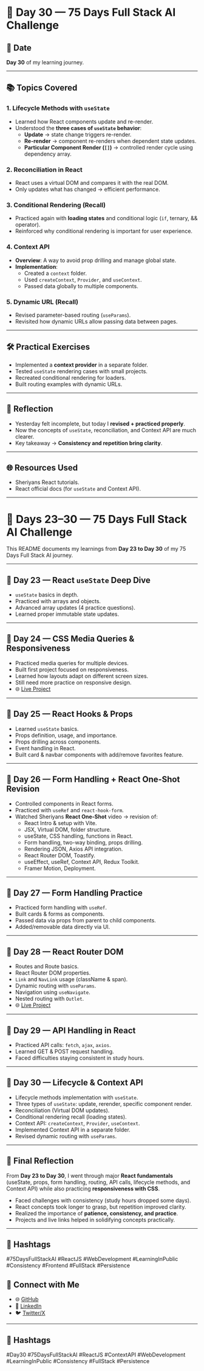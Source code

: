 # 🚀 Day 30 — 75 Days Full Stack AI Challenge  

## 📅 Date  
**Day 30** of my learning journey.  

---

## 📚 Topics Covered  

### 1. Lifecycle Methods with `useState`  
- Learned how React components update and re-render.  
- Understood the **three cases of `useState` behavior**:  
  - **Update** → state change triggers re-render.  
  - **Re-render** → component re-renders when dependent state updates.  
  - **Particular Component Render (`[]`)** → controlled render cycle using dependency array.  

### 2. Reconciliation in React  
- React uses a virtual DOM and compares it with the real DOM.  
- Only updates what has changed → efficient performance.  

### 3. Conditional Rendering (Recall)  
- Practiced again with **loading states** and conditional logic (`if`, ternary, && operator).  
- Reinforced why conditional rendering is important for user experience.  

### 4. Context API  
- **Overview**: A way to avoid prop drilling and manage global state.  
- **Implementation**:  
  - Created a `context` folder.  
  - Used `createContext`, `Provider`, and `useContext`.  
  - Passed data globally to multiple components.  

### 5. Dynamic URL (Recall)  
- Revised parameter-based routing (`useParams`).  
- Revisited how dynamic URLs allow passing data between pages.  

---

## 🛠️ Practical Exercises  
- Implemented a **context provider** in a separate folder.  
- Tested `useState` rendering cases with small projects.  
- Recreated conditional rendering for loaders.  
- Built routing examples with dynamic URLs.  

---

## 🎯 Reflection  
- Yesterday felt incomplete, but today I **revised + practiced properly**.  
- Now the concepts of `useState`, reconciliation, and Context API are much clearer.  
- Key takeaway → **Consistency and repetition bring clarity**.  

---

## 🌐 Resources Used  
- Sheriyans React tutorials.  
- React official docs (for `useState` and Context API).  

---

# 🚀 Days 23–30 — 75 Days Full Stack AI Challenge  

This README documents my learnings from **Day 23 to Day 30** of my 75 Days Full Stack AI journey.  

---

## 📅 Day 23 — React `useState` Deep Dive  
- `useState` basics in depth.  
- Practiced with arrays and objects.  
- Advanced array updates (4 practice questions).  
- Learned proper immutable state updates.  

---

## 📅 Day 24 — CSS Media Queries & Responsiveness  
- Practiced media queries for multiple devices.  
- Built first project focused on responsiveness.  
- Learned how layouts adapt on different screen sizes.  
- Still need more practice on responsive design.  
- 🌐 [Live Project](https://maheshkrsaw.github.io/75DaysOfFullStack/24_responsiveness-with-project/)  

---

## 📅 Day 25 — React Hooks & Props  
- Learned `useState` basics.  
- Props definition, usage, and importance.  
- Props drilling across components.  
- Event handling in React.  
- Built card & navbar components with add/remove favorites feature.  

---

## 📅 Day 26 — Form Handling + React One-Shot Revision  
- Controlled components in React forms.  
- Practiced with `useRef` and `react-hook-form`.  
- Watched Sheriyans **React One-Shot** video → revision of:  
  - React Intro & setup with Vite.  
  - JSX, Virtual DOM, folder structure.  
  - useState, CSS handling, functions in React.  
  - Form handling, two-way binding, props drilling.  
  - Rendering JSON, Axios API integration.  
  - React Router DOM, Toastify.  
  - useEffect, useRef, Context API, Redux Toolkit.  
  - Framer Motion, Deployment.  

---

## 📅 Day 27 — Form Handling Practice  
- Practiced form handling with `useRef`.  
- Built cards & forms as components.  
- Passed data via props from parent to child components.  
- Added/removable data directly via UI.  

---

## 📅 Day 28 — React Router DOM  
- Routes and Route basics.  
- React Router DOM properties.  
- `Link` and `NavLink` usage (className & span).  
- Dynamic routing with `useParams`.  
- Navigation using `useNavigate`.  
- Nested routing with `Outlet`.  
- 🌐 [Live Project](https://75-days-of-full-stack-rvch.vercel.app/)  

---

## 📅 Day 29 — API Handling in React  
- Practiced API calls: `fetch`, `ajax`, `axios`.  
- Learned GET & POST request handling.  
- Faced difficulties staying consistent in study hours.  

---

## 📅 Day 30 — Lifecycle & Context API  
- Lifecycle methods implementation with `useState`.  
- Three types of `useState`: update, rerender, specific component render.  
- Reconciliation (Virtual DOM updates).  
- Conditional rendering recall (loading states).  
- Context API: `createContext`, `Provider`, `useContext`.  
- Implemented Context API in a separate folder.  
- Revised dynamic routing with `useParams`.  

---

## 🎯 Final Reflection  
From **Day 23 to Day 30**, I went through major **React fundamentals** (useState, props, form handling, routing, API calls, lifecycle methods, and Context API) while also practicing **responsiveness with CSS**.  

- Faced challenges with consistency (study hours dropped some days).  
- React concepts took longer to grasp, but repetition improved clarity.  
- Realized the importance of **patience, consistency, and practice**.  
- Projects and live links helped in solidifying concepts practically.  

---



## 📌 Hashtags  
#75DaysFullStackAI #ReactJS #WebDevelopment #LearningInPublic #Consistency #Frontend #FullStack #Persistence


## 🔗 Connect with Me  
- 🌐 [GitHub](https://github.com/Maheshkrsaw)  
- 💼 [LinkedIn](https://www.linkedin.com/in/maheshmahi07)  
- 🐦 [Twitter/X](https://x.com/kumarMahesh9304)  

---

## 📌 Hashtags  
#Day30 #75DaysFullStackAI #ReactJS #ContextAPI #WebDevelopment #LearningInPublic #Consistency #FullStack #Persistence
